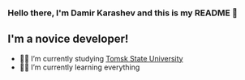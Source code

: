 ### Hello there, I'm Damir Karashev and this is my README 👀



## I'm a novice developer!

- ✍🏼 I’m currently studying [Tomsk State University](https://www.tsu.ru)
- 💅🏼 I’m currently learning everything
